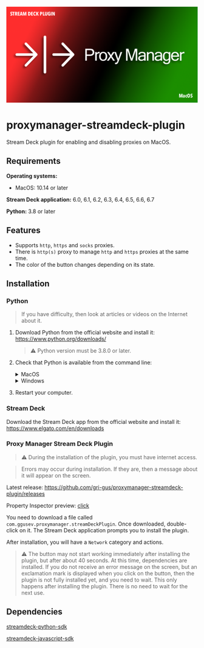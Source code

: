 <p align="center">
    <a>
        <img src="https://raw.githubusercontent.com/gri-gus/proxymanager-streamdeck-plugin/main/assets/git_cover.png" 
        alt="proxymanager-streamdeck-plugin">
    </a>
</p>

# proxymanager-streamdeck-plugin

Stream Deck plugin for enabling and disabling proxies on MacOS.

## Requirements

**Operating systems:**

* MacOS: 10.14 or later

**Stream Deck application:** 6.0, 6.1, 6.2, 6.3, 6.4, 6.5, 6.6, 6.7

**Python:** 3.8 or later

## Features

* Supports `http`, `https` and `socks` proxies.
* There is `http(s)` proxy to manage `http` and `https` proxies at the same time.
* The color of the button changes depending on its state.

## Installation

### Python

> If you have difficulty, then look at articles or videos on the Internet about it.

1. Download Python from the official website and install it: https://www.python.org/downloads/

   > ⚠️ Python version must be 3.8.0 or later.


2. Check that Python is available from the command line:

   <details><summary>MacOS</summary>

   Open the `Terminal` application, enter the command below and press Return(Enter):

   ```shell
   python3 -V
   ```

   If you get a response that looks like `Python 3.10.4`, then you have done everything right.

   If there is no response, then you have installed Python incorrectly.

   </details>

   <details><summary>Windows</summary>

   Open the `Command Prompt` application, enter the command below and press Return(Enter):

   ```shell
   python -V
   ```

   If you get a response that looks like `Python 3.10.4`, then you have done everything right.

   If there is no response, then you have installed Python incorrectly.

   </details>

3. Restart your computer.

### Stream Deck

Download the Stream Deck app from the official website and install it: https://www.elgato.com/en/downloads

### Proxy Manager Stream Deck Plugin

> ⚠️ During the installation of the plugin, you must have internet access.

> Errors may occur during installation. If they are, then a message about it will appear on the screen.

Latest release: https://github.com/gri-gus/proxymanager-streamdeck-plugin/releases

Property Inspector
preview: [click](https://htmlpreview.github.io/?https://github.com/gri-gus/proxymanager-streamdeck-plugin/blob/main/com.ggusev.proxymanager.sdPlugin/property_inspector/connectdisconnect_pi.html)

You need to download a file called `com.ggusev.proxymanager.streamDeckPlugin`. Once downloaded, double-click on it. The
Stream Deck application prompts you to install the plugin.

After installation, you will have a `Network` category and actions.

> ⚠️ The button may not start working immediately after installing the plugin, but after about 40 seconds. At this time,
> dependencies are installed. If you do not receive an error message on the screen, but an exclamation mark is displayed
> when you click on the button, then the plugin is not fully installed yet, and you need to wait. This only happens
> after installing the plugin. There is no need to wait for the next use.

## Dependencies

[streamdeck-python-sdk](https://github.com/gri-gus/streamdeck-python-sdk)

[streamdeck-javascript-sdk](https://github.com/elgatosf/streamdeck-javascript-sdk)
